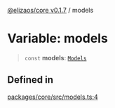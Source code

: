 [@elizaos/core v0.1.7](../index.md) / models

# Variable: models

> `const` **models**: [`Models`](../type-aliases/Models.md)

## Defined in

[packages/core/src/models.ts:4](https://github.com/elizaOS/eliza/blob/main/packages/core/src/models.ts#L4)

